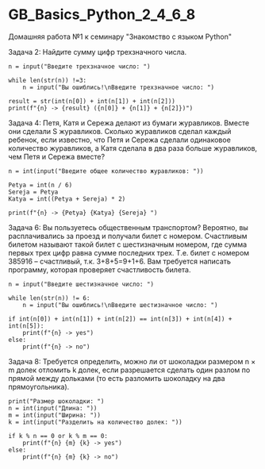 # GB_Basics_Python_2_4_6_8
Домашняя работа №1 к семинару "Знакомство с языком Python"

Задача 2: Найдите сумму цифр трехзначного числа.

```
n = input("Введите трехзначное число: ")

while len(str(n)) !=3:
    n = input("Вы ошиблись!\nВведите трехзначное число: ")

result = str(int(n[0]) + int(n[1]) + int(n[2]))
print(f"{n} -> {result} ({n[0]} + {n[1]} + {n[2]})") 
```

Задача 4: Петя, Катя и Сережа делают из бумаги журавликов. Вместе они сделали S журавликов. Сколько журавликов сделал каждый ребенок, если известно, что Петя и Сережа сделали одинаковое количество журавликов, а Катя сделала в два раза больше журавликов, чем Петя и Сережа вместе?

```
n = int(input("Введите общее количество журавликов: "))

Petya = int(n / 6)
Sereja = Petya
Katya = int((Petya + Sereja) * 2)

print(f"{n} -> {Petya} {Katya} {Sereja} ") 
```

Задача 6: Вы пользуетесь общественным транспортом? Вероятно, вы расплачивались за проезд и получали билет с номером. Счастливым билетом называют такой билет с шестизначным номером, где сумма первых трех цифр равна сумме последних трех. Т.е. билет с номером 385916 – счастливый, т.к. 3+8+5=9+1+6. Вам требуется написать программу, которая проверяет счастливость билета.

```
n = input("Введите шестизначное число: ")

while len(str(n)) != 6:
    n = input("Вы ошиблись!\nВведите шестизначное число: ")

if int(n[0]) + int(n[1]) + int(n[2]) == int(n[3]) + int(n[4]) + int(n[5]):
    print(f"{n} -> yes") 
else:
    print(f"{n} -> no") 
```

Задача 8: Требуется определить, можно ли от шоколадки размером n × m долек отломить k долек, если разрешается сделать один разлом по прямой между дольками (то есть разломить шоколадку на два прямоугольника).

```
print("Размер шоколадки: ")
n = int(input("Длина: "))
m = int(input("Ширина: "))
k = int(input("Разделить на количество долек: "))

if k % n == 0 or k % m == 0:
    print(f"{n} {m} {k} -> yes") 
else:
    print(f"{n} {m} {k} -> no")
```
